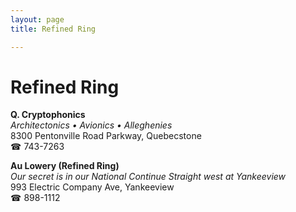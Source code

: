 ```yaml
---
layout: page 
title: Refined Ring

---
```



# Refined Ring


 **Q. Cryptophonics**  
_Architectonics • Avionics • Alleghenies_  
8300 Pentonville Road Parkway, Quebecstone  
☎ 743-7263

**Au Lowery (Refined Ring)**  
_Our secret is in our National 
Continue Straight west at Yankeeview_  
993 Electric Company Ave, Yankeeview  
☎ 898-1112

